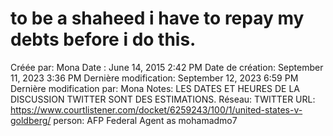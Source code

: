 # to be a shaheed i have to repay my debts before i do this.

Créée par: Mona
Date : June 14, 2015 2:42 PM
Date de création: September 11, 2023 3:36 PM
Dernière modification: September 12, 2023 6:59 PM
Dernière modification par: Mona
Notes: LES DATES ET HEURES DE LA DISCUSSION TWITTER SONT DES ESTIMATIONS.
Réseau: TWITTER
URL: https://www.courtlistener.com/docket/6259243/100/1/united-states-v-goldberg/
person: AFP Federal Agent as mohamadmo7